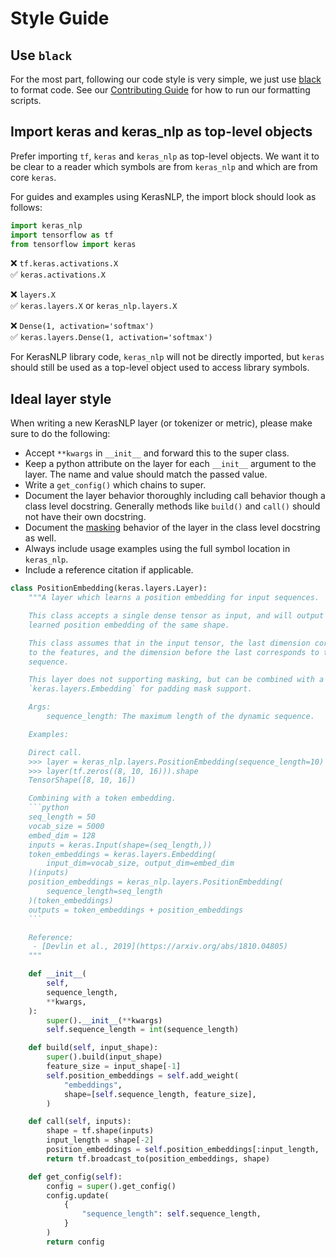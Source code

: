 # Style Guide

## Use `black`

For the most part, following our code style is very simple, we just use
[black](https://github.com/psf/black) to format code. See our
[Contributing Guide](CONTRIBUTING.md) for how to run our formatting scripts.

## Import keras and keras_nlp as top-level objects

Prefer importing `tf`, `keras` and `keras_nlp` as top-level objects. We want
it to be clear to a reader which symbols are from `keras_nlp` and which are
from core `keras`.

For guides and examples using KerasNLP, the import block should look as follows:

```python
import keras_nlp
import tensorflow as tf
from tensorflow import keras
```

❌ `tf.keras.activations.X`<br/>
✅ `keras.activations.X`

❌ `layers.X`<br/>
✅ `keras.layers.X` or `keras_nlp.layers.X`

❌ `Dense(1, activation='softmax')`<br/>
✅ `keras.layers.Dense(1, activation='softmax')`

For KerasNLP library code, `keras_nlp` will not be directly imported, but
`keras` should still be used as a top-level object used to access library
symbols.

## Ideal layer style

When writing a new KerasNLP layer (or tokenizer or metric), please make sure to
do the following:

- Accept `**kwargs` in `__init__` and forward this to the super class.
- Keep a python attribute on the layer for each `__init__` argument to the
  layer. The name and value should match the passed value.
- Write a `get_config()` which chains to super.
- Document the layer behavior thoroughly including call behavior though a
  class level docstring. Generally methods like `build()` and `call()` should
  not have their own docstring.
- Document the
  [masking](https://keras.io/guides/understanding_masking_and_padding/) behavior
  of the layer in the class level docstring as well.
- Always include usage examples using the full symbol location in `keras_nlp`.
- Include a reference citation if applicable.

````python
class PositionEmbedding(keras.layers.Layer):
    """A layer which learns a position embedding for input sequences.

    This class accepts a single dense tensor as input, and will output a
    learned position embedding of the same shape.

    This class assumes that in the input tensor, the last dimension corresponds
    to the features, and the dimension before the last corresponds to the
    sequence.

    This layer does not supporting masking, but can be combined with a
    `keras.layers.Embedding` for padding mask support.

    Args:
        sequence_length: The maximum length of the dynamic sequence.

    Examples:

    Direct call.
    >>> layer = keras_nlp.layers.PositionEmbedding(sequence_length=10)
    >>> layer(tf.zeros((8, 10, 16))).shape
    TensorShape([8, 10, 16])

    Combining with a token embedding.
    ```python
    seq_length = 50
    vocab_size = 5000
    embed_dim = 128
    inputs = keras.Input(shape=(seq_length,))
    token_embeddings = keras.layers.Embedding(
        input_dim=vocab_size, output_dim=embed_dim
    )(inputs)
    position_embeddings = keras_nlp.layers.PositionEmbedding(
        sequence_length=seq_length
    )(token_embeddings)
    outputs = token_embeddings + position_embeddings
    ```

    Reference:
     - [Devlin et al., 2019](https://arxiv.org/abs/1810.04805)
    """

    def __init__(
        self,
        sequence_length,
        **kwargs,
    ):
        super().__init__(**kwargs)
        self.sequence_length = int(sequence_length)

    def build(self, input_shape):
        super().build(input_shape)
        feature_size = input_shape[-1]
        self.position_embeddings = self.add_weight(
            "embeddings",
            shape=[self.sequence_length, feature_size],
        )

    def call(self, inputs):
        shape = tf.shape(inputs)
        input_length = shape[-2]
        position_embeddings = self.position_embeddings[:input_length, :]
        return tf.broadcast_to(position_embeddings, shape)

    def get_config(self):
        config = super().get_config()
        config.update(
            {
                "sequence_length": self.sequence_length,
            }
        )
        return config
````
